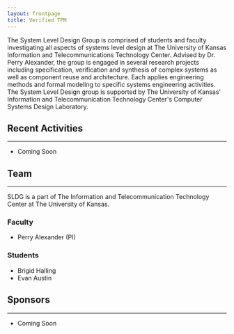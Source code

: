 ```yaml
---
layout: frontpage
title: Verified TPM
---
```


The System Level Design Group is comprised of students and faculty
investigating all aspects of systems level design at The University of
Kansas Information and Telecommunications Technology Center. Advised
by Dr. Perry Alexander, the group is engaged in several research
projects including specification, verification and synthesis of
complex systems as well as component reuse and architecture. Each
applies engineering methods and formal modeling to specific systems
engineering activities. The System Level Design group is supported by
The University of Kansas' Information and Telecommunication Technology
Center's Computer Systems Design Laboratory. 

## Recent Activities
-----

* Coming Soon

## Team
-----

SLDG is a part of The Information and Telecommunication
Technology Center at The University of Kansas.

### Faculty

* Perry Alexander (PI)

### Students

* Brigid Halling
* Evan Austin

## Sponsors
-----

* Coming Soon
